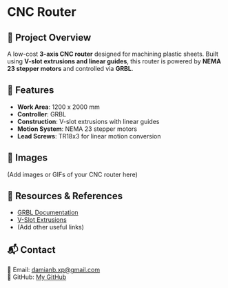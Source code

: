 # CNC Router

## 📌 Project Overview
A low-cost **3-axis CNC router** designed for machining plastic sheets. Built using **V-slot extrusions and linear guides**, this router is powered by **NEMA 23 stepper motors** and controlled via **GRBL**.

## 🔧 Features
- **Work Area**: 1200 x 2000 mm
- **Controller**: GRBL
- **Construction**: V-slot extrusions with linear guides
- **Motion System**: NEMA 23 stepper motors
- **Lead Screws**: TR18x3 for linear motion conversion

## 📸 Images
(Add images or GIFs of your CNC router here)

## 🔗 Resources & References
- [GRBL Documentation](https://github.com/grbl/grbl/wiki)
- [V-Slot Extrusions](https://openbuilds.com/)
- (Add other useful links)

## 📬 Contact
📧 Email: damianb.xp@gmail.com  
🐙 GitHub: [My GitHub](https://github.com/damianbxp)  
